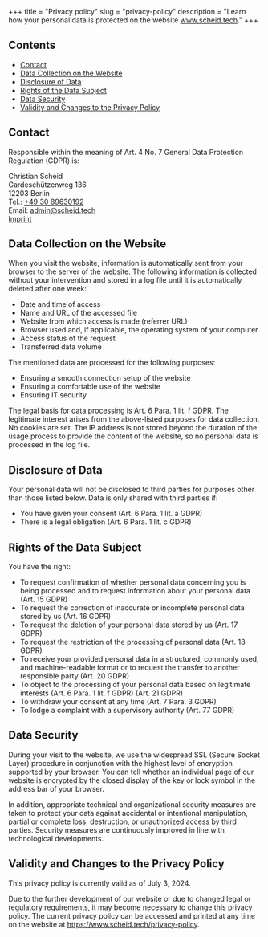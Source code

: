 +++
title = "Privacy policy"
slug = "privacy-policy"
description = "Learn how your personal data is protected on the website www.scheid.tech."
+++

## Contents

- [Contact](#contact)
- [Data Collection on the Website](#data-collection-on-the-website)
- [Disclosure of Data](#disclosure-of-data)
- [Rights of the Data Subject](#rights-of-the-data-subject)
- [Data Security](#data-security)
- [Validity and Changes to the Privacy Policy](#validity-and-changes-to-the-privacy-policy)

## Contact

Responsible within the meaning of Art. 4 No. 7 General Data Protection Regulation (GDPR) is:

Christian Scheid\
Gardeschützenweg 136\
12203 Berlin\
Tel.: [+49 30 89630192](tel:+493089630192)\
Email: <admin@scheid.tech>\
[Imprint](/impressum)

## Data Collection on the Website

When you visit the website, information is automatically sent from your browser to the server of the website. The following information is collected without your intervention and stored in a log file until it is automatically deleted after one week:

- Date and time of access
- Name and URL of the accessed file
- Website from which access is made (referrer URL)
- Browser used and, if applicable, the operating system of your computer
- Access status of the request
- Transferred data volume

The mentioned data are processed for the following purposes:

- Ensuring a smooth connection setup of the website
- Ensuring a comfortable use of the website
- Ensuring IT security

The legal basis for data processing is Art. 6 Para. 1 lit. f GDPR. The legitimate interest arises from the above-listed purposes for data collection. No cookies are set. The IP address is not stored beyond the duration of the usage process to provide the content of the website, so no personal data is processed in the log file.

## Disclosure of Data

Your personal data will not be disclosed to third parties for purposes other than those listed below. Data is only shared with third parties if:

- You have given your consent (Art. 6 Para. 1 lit. a GDPR)
- There is a legal obligation (Art. 6 Para. 1 lit. c GDPR)

## Rights of the Data Subject

You have the right:

- To request confirmation of whether personal data concerning you is being processed and to request information about your personal data (Art. 15 GDPR)
- To request the correction of inaccurate or incomplete personal data stored by us (Art. 16 GDPR)
- To request the deletion of your personal data stored by us (Art. 17 GDPR)
- To request the restriction of the processing of personal data (Art. 18 GDPR)
- To receive your provided personal data in a structured, commonly used, and machine-readable format or to request the transfer to another responsible party (Art. 20 GDPR)
- To object to the processing of your personal data based on legitimate interests (Art. 6 Para. 1 lit. f GDPR) (Art. 21 GDPR)
- To withdraw your consent at any time (Art. 7 Para. 3 GDPR)
- To lodge a complaint with a supervisory authority (Art. 77 GDPR)

## Data Security

During your visit to the website, we use the widespread SSL (Secure Socket Layer) procedure in conjunction with the highest level of encryption supported by your browser. You can tell whether an individual page of our website is encrypted by the closed display of the key or lock symbol in the address bar of your browser.

In addition, appropriate technical and organizational security measures are taken to protect your data against accidental or intentional manipulation, partial or complete loss, destruction, or unauthorized access by third parties. Security measures are continuously improved in line with technological developments.

## Validity and Changes to the Privacy Policy

This privacy policy is currently valid as of July 3, 2024.

Due to the further development of our website or due to changed legal or regulatory requirements, it may become necessary to change this privacy policy. The current privacy policy can be accessed and printed at any time on the website at https://www.scheid.tech/privacy-policy.